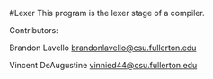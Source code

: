 #Lexer
This program is the lexer stage of a compiler.

Contributors:

Brandon Lavello
brandonlavello@csu.fullerton.edu

Vincent DeAugustine
vinnied44@csu.fullerton.edu
